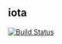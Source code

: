 ## iota

[![Build Status](https://travis-ci.org/shagunsodhani/iota.svg?branch=master)](https://travis-ci.org/shagunsodhani/iota)